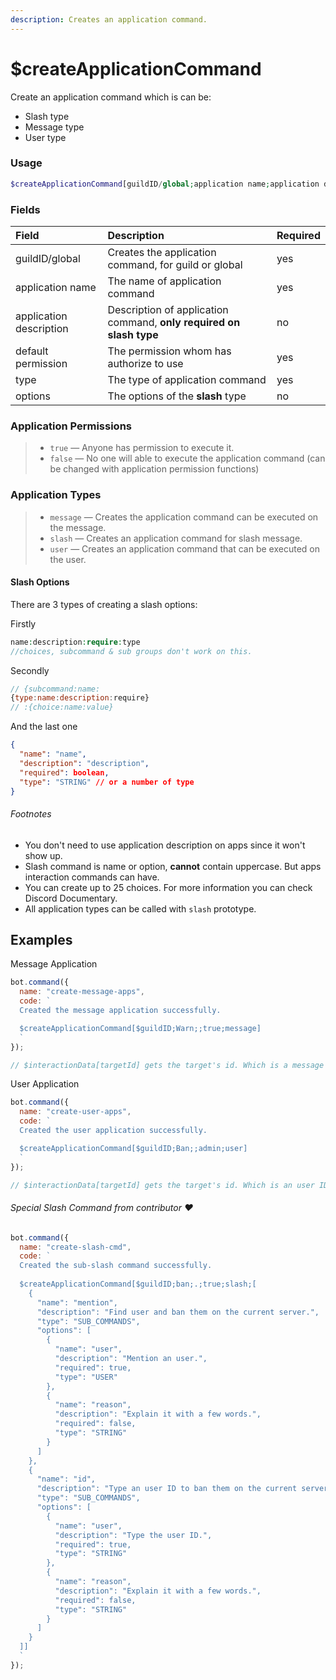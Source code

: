 ```yaml
---
description: Creates an application command.
---
```


# $createApplicationCommand

Create an application command which is can be:
* Slash type
* Message type
* User type

### Usage

```php
$createApplicationCommand[guildID/global;application name;application description?;default permission;type;options?]
```

### Fields

| Field | Description | Required |
| :--- | :--- | :--- |
| guildID/global | Creates the application command, for guild or global| yes |
| application name | The name of application command | yes |
| application description | Description of application command, **only required on slash type** | no |
| default permission | The permission whom has authorize to use | yes |
| type | The type of application command | yes |
| options | The options of the **slash** type | no |

### Application Permissions

> * `true` — Anyone has permission to execute it.
> * `false` — No one will able to execute the application command (can be changed with application permission functions)

### Application Types

> * `message` — Creates the application command can be executed on the message.
> * `slash` — Creates an application command for slash message.
> * `user` — Creates an application command that can be executed on the user.

#### Slash Options

There are 3 types of creating a slash options:

  Firstly
```php
name:description:require:type
//choices, subcommand & sub groups don't work on this.
```

  Secondly
```javascript
// {subcommand:name:
{type:name:description:require}
// :{choice:name:value}
```

  And the last one
```json
{
  "name": "name",
  "description": "description",
  "required": boolean,
  "type": "STRING" // or a number of type
}
```

###### Footnotes

* You don't need to use application description on apps since it won't show up.
* Slash command is name or option, **cannot** contain uppercase. But apps interaction commands can have.
* You can create up to 25 choices. For more information you can check Discord Documentary.
* All application types can be called with `slash` prototype.

## Examples

Message Application

```javascript
bot.command({
  name: "create-message-apps",
  code: `
  Created the message application successfully.

  $createApplicationCommand[$guildID;Warn;;true;message]
  `
});

// $interactionData[targetId] gets the target's id. Which is a message ID.
```

User Application

```javascript
bot.command({
  name: "create-user-apps",
  code: `
  Created the user application successfully.

  $createApplicationCommand[$guildID;Ban;;admin;user]
  `
});

// $interactionData[targetId] gets the target's id. Which is an user ID.
```

###### Special Slash Command from contributor ❤

```javascript
bot.command({
  name: "create-slash-cmd",
  code: `
  Created the sub-slash command successfully.
  
  $createApplicationCommand[$guildID;ban;.;true;slash;[
    {
      "name": "mention", 
      "description": "Find user and ban them on the current server.", 
      "type": "SUB_COMMANDS", 
      "options": [
        { 
          "name": "user", 
          "description": "Mention an user.", 
          "required": true, 
          "type": "USER"
        },
        {
          "name": "reason", 
          "description": "Explain it with a few words.", 
          "required": false, 
          "type": "STRING"
        }
      ]
    }, 
    {
      "name": "id", 
      "description": "Type an user ID to ban them on the current server.", 
      "type": "SUB_COMMANDS", 
      "options": [
        {
          "name": "user", 
          "description": "Type the user ID.", 
          "required": true, 
          "type": "STRING"
        }, 
        {
          "name": "reason", 
          "description": "Explain it with a few words.", 
          "required": false, 
          "type": "STRING"
        }
      ] 
    }
  ]]
  `
});
```


